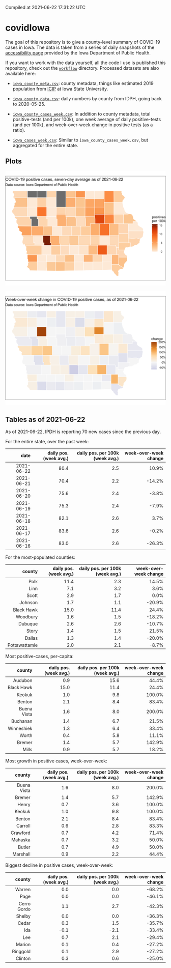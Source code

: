 Compiled at 2021-06-22 17:31:22 UTC

<!-- README.md is generated from README.Rmd. Please edit that file -->

# covidIowa

<!-- badges: start -->

<!-- badges: end -->

The goal of this repository is to give a county-level summary of
COVID-19 cases in Iowa. The data is taken from a series of daily
snapshots of the [accessibility
page](https://coronavirus.iowa.gov/pages/access) provided by the Iowa
Department of Public Health.

If you want to work with the data yourself, all the code I use is
published this repository, check out the [`workflow`](workflow)
directory. Processed datasets are also available here:

  - [`iowa_county_meta.csv`](https://raw.githubusercontent.com/ijlyttle/covidIowa/master/workflow/data/99-publish/iowa_county_meta.csv):
    county metadata, things like estimated 2019 population from
    [ICIP](https://www.icip.iastate.edu/tables/population/counties-estimates)
    at Iowa State University.

  - [`iowa_county_data.csv`](https://raw.githubusercontent.com/ijlyttle/covidIowa/master/workflow/data/99-publish/iowa_county_data.csv):
    daily numbers by county from IDPH, going back to 2020-05-25.

  - [`iowa_county_cases_week.csv`](https://raw.githubusercontent.com/ijlyttle/covidIowa/master/workflow/data/99-publish/iowa_county_data.csv):
    In addition to county metadata, total positive-tests (and per 100k),
    one week average of daily positive-tests (and per 100k), and
    week-over-week change in positive tests (as a ratio).

  - [`iowa_cases_week.csv`](https://raw.githubusercontent.com/ijlyttle/covidIowa/master/workflow/data/99-publish/iowa_cases_week.csv):
    Similar to `iowa_county_cases_week.csv`, but aggregated for the
    entire state.

## Plots

![](workflow/data/99-publish/iowa_cases.png)

![](workflow/data/99-publish/iowa_change.png)

## Tables as of 2021-06-22

As of 2021-06-22, IPDH is reporting 70 new cases since the previous day.

For the entire state, over the past week:

|       date | daily pos. (week avg.) | daily pos. per 100k (week avg.) | week-over-week change |
| ---------: | ---------------------: | ------------------------------: | --------------------: |
| 2021-06-22 |                   80.4 |                             2.5 |                 10.9% |
| 2021-06-21 |                   70.4 |                             2.2 |               \-14.2% |
| 2021-06-20 |                   75.6 |                             2.4 |                \-3.8% |
| 2021-06-19 |                   75.3 |                             2.4 |                \-7.9% |
| 2021-06-18 |                   82.1 |                             2.6 |                  3.7% |
| 2021-06-17 |                   83.6 |                             2.6 |                \-0.2% |
| 2021-06-16 |                   83.0 |                             2.6 |               \-26.3% |

For the most-populated counties:

|        county | daily pos. (week avg.) | daily pos. per 100k (week avg.) | week-over-week change |
| ------------: | ---------------------: | ------------------------------: | --------------------: |
|          Polk |                   11.4 |                             2.3 |                 14.5% |
|          Linn |                    7.1 |                             3.2 |                  3.6% |
|         Scott |                    2.9 |                             1.7 |                  0.0% |
|       Johnson |                    1.7 |                             1.1 |               \-20.9% |
|    Black Hawk |                   15.0 |                            11.4 |                 24.4% |
|      Woodbury |                    1.6 |                             1.5 |               \-18.2% |
|       Dubuque |                    2.6 |                             2.6 |               \-10.7% |
|         Story |                    1.4 |                             1.5 |                 21.5% |
|        Dallas |                    1.3 |                             1.4 |               \-20.0% |
| Pottawattamie |                    2.0 |                             2.1 |                \-8.7% |

Most positive-cases, per-capita:

|      county | daily pos. (week avg.) | daily pos. per 100k (week avg.) | week-over-week change |
| ----------: | ---------------------: | ------------------------------: | --------------------: |
|     Audubon |                    0.9 |                            15.6 |                 44.4% |
|  Black Hawk |                   15.0 |                            11.4 |                 24.4% |
|      Keokuk |                    1.0 |                             9.8 |                100.0% |
|      Benton |                    2.1 |                             8.4 |                 83.4% |
| Buena Vista |                    1.6 |                             8.0 |                200.0% |
|    Buchanan |                    1.4 |                             6.7 |                 21.5% |
|  Winneshiek |                    1.3 |                             6.4 |                 33.4% |
|       Worth |                    0.4 |                             5.8 |                 11.1% |
|      Bremer |                    1.4 |                             5.7 |                142.9% |
|       Mills |                    0.9 |                             5.7 |                 18.2% |

Most growth in positive cases, week-over-week:

|      county | daily pos. (week avg.) | daily pos. per 100k (week avg.) | week-over-week change |
| ----------: | ---------------------: | ------------------------------: | --------------------: |
| Buena Vista |                    1.6 |                             8.0 |                200.0% |
|      Bremer |                    1.4 |                             5.7 |                142.9% |
|       Henry |                    0.7 |                             3.6 |                100.0% |
|      Keokuk |                    1.0 |                             9.8 |                100.0% |
|      Benton |                    2.1 |                             8.4 |                 83.4% |
|     Carroll |                    0.6 |                             2.8 |                 83.3% |
|    Crawford |                    0.7 |                             4.2 |                 71.4% |
|     Mahaska |                    0.7 |                             3.2 |                 50.0% |
|      Butler |                    0.7 |                             4.9 |                 50.0% |
|    Marshall |                    0.9 |                             2.2 |                 44.4% |

Biggest decline in positive cases, week-over-week:

|      county | daily pos. (week avg.) | daily pos. per 100k (week avg.) | week-over-week change |
| ----------: | ---------------------: | ------------------------------: | --------------------: |
|      Warren |                    0.0 |                             0.0 |               \-68.2% |
|        Page |                    0.0 |                             0.0 |               \-46.1% |
| Cerro Gordo |                    1.1 |                             2.7 |               \-42.3% |
|      Shelby |                    0.0 |                             0.0 |               \-36.3% |
|       Cedar |                    0.3 |                             1.5 |               \-35.7% |
|         Ida |                  \-0.1 |                           \-2.1 |               \-33.4% |
|         Lee |                    0.7 |                             2.1 |               \-29.4% |
|      Marion |                    0.1 |                             0.4 |               \-27.2% |
|    Ringgold |                    0.1 |                             2.9 |               \-27.2% |
|     Clinton |                    0.3 |                             0.6 |               \-25.0% |
